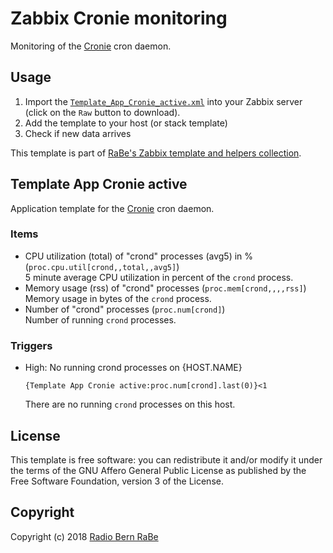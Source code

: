 # Zabbix Cronie monitoring
Monitoring of the [Cronie](https://github.com/cronie-crond/cronie) cron daemon.

## Usage
1. Import the
   [`Template_App_Cronie_active.xml`](Template_App_Cronie_active.xml)
   into your Zabbix server (click on the `Raw` button to download).
2. Add the template to your host (or stack template)
3. Check if new data arrives

This template is part of [RaBe's Zabbix template and helpers
collection](https://github.com/radiorabe/rabe-zabbix).
## Template App Cronie active
Application template for the [Cronie](https://github.com/cronie-crond/cronie) cron daemon.
### Items
* CPU utilization (total) of "crond" processes (avg5) in % (`proc.cpu.util[crond,,total,,avg5]`)  
  5 minute average CPU utilization in percent of the `crond` process.
* Memory usage (rss) of "crond" processes (`proc.mem[crond,,,,rss]`)  
  Memory usage in bytes of the `crond` process.
* Number of "crond" processes (`proc.num[crond]`)  
  Number of running `crond` processes.
### Triggers
* High: No running crond processes on {HOST.NAME}
  ```
  {Template App Cronie active:proc.num[crond].last(0)}<1
  ```
  There are no running `crond` processes on this host.

## License
This template is free software: you can redistribute it and/or modify it under
the terms of the GNU Affero General Public License as published by the Free
Software Foundation, version 3 of the License.

## Copyright
Copyright (c) 2018 [Radio Bern RaBe](http://www.rabe.ch)
